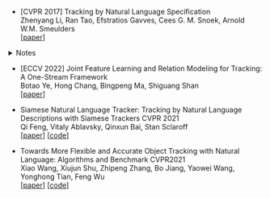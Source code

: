 + [CVPR 2017] Tracking by Natural Language Specification  
Zhenyang Li, Ran Tao, Efstratios Gavves, Cees G. M. Snoek, Arnold W.M. Smeulders   
[[paper](https://openaccess.thecvf.com/content_cvpr_2017/papers/Li_Tracking_by_Natural_CVPR_2017_paper.pdf)]
<details>
    <summary>Notes</summary>
     <img src="/img/Model-I.jpg" width = "455" height = "241" alt="DINO" align=center />  
    
    - Motivation:
         - Inspired by recent progress in object retrieval, some researchers present a recurrent neural network able to localize an object in an image by means of a natural language query only, either returning a bounding box or a free-form segment.

    - Key points:
         - In the first query frame (t = 0), all three models rely on the Lingual Specification Network to identify the target. An LSTM scans the text query and feeds a dynamic filter generation layer that produces novel visual filters to convolve the frame’s feature map. In the following frames:
              -  1) Model I tracks the target by lingual specification only, independently applying the Lingual Specification Network on all frames. 
              -  2) Model II takes the visual patch corresponding to the target identified from the first frame as input to the Visual Specification Network, which employs a CNN to dynamically generate the visual filters and convolves an input frame with the filters. 
              -  3) Model III relies jointly on the lingual and visual specification. The visual specification utilizes the Visual Specification Network, while the lingual specification utilizes the Lingual Specification Attention Network, including an attention model that selectively focuses on parts of the lingual description.

    - Performance:
         - 63.2 AP on COCO val2017 with a SiwnL backbone
         - 63.3 AP on test-dev
</details>



+ [ECCV 2022] Joint Feature Learning and Relation Modeling for Tracking: A One-Stream Framework    
Botao Ye, Hong Chang, Bingpeng Ma, Shiguang Shan  
[[paper](https://arxiv.org/pdf/2203.11991.pdf)]


+ Siamese Natural Language Tracker: Tracking by Natural Language Descriptions with Siamese Trackers CVPR 2021  
Qi Feng, Vitaly Ablavsky, Qinxun Bai, Stan Sclaroff  
[[paper](https://arxiv.org/pdf/1912.02048.pdf)]  [[code](https://github.com/fredfung007/snlt)]

+ Towards More Flexible and Accurate Object Tracking with Natural Language: Algorithms and Benchmark  CVPR2021  
Xiao Wang, Xiujun Shu, Zhipeng Zhang, Bo Jiang, Yaowei Wang, Yonghong Tian, Feng Wu  
[[paper](https://arxiv.org/pdf/2103.16746.pdf)]  [[code](https://github.com/DomainGreen/Tracking-papers/blob/main)]

